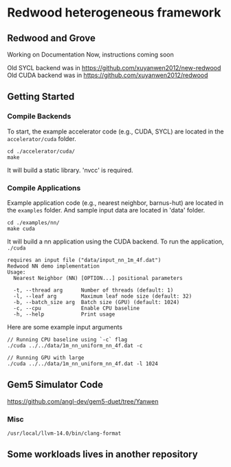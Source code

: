 # Redwood heterogeneous framework

## Redwood and Grove

Working on Documentation Now, instructions coming soon

Old SYCL backend was in https://github.com/xuyanwen2012/new-redwood
Old CUDA backend was in https://github.com/xuyanwen2012/redwood

## Getting Started

### Compile Backends

To start, the example accelerator code (e.g., CUDA, SYCL) are located in the `accelerator/cuda` folder.

```
cd ./accelerator/cuda/
make
```

It will build a static library. 'nvcc' is required. 

### Compile Applications

Example application code (e.g., nearest neighbor, barnus-hut) are located in the `examples` folder. And sample input data are located in 'data' folder. 

```
cd ./examples/nn/
make cuda
```

It will build a nn application using the CUDA backend. To run the application, `./cuda`

```
requires an input file ("data/input_nn_1m_4f.dat")
Redwood NN demo implementation
Usage:
  Nearest Neighbor (NN) [OPTION...] positional parameters

  -t, --thread arg      Number of threads (default: 1)
  -l, --leaf arg        Maximum leaf node size (default: 32)
  -b, --batch_size arg  Batch size (GPU) (default: 1024)
  -c, --cpu             Enable CPU baseline
  -h, --help            Print usage
```

Here are some example input arguments

```
// Running CPU baseline using `-c` flag
./cuda ../../data/1m_nn_uniform_nn_4f.dat -c

// Running GPU with large 
./cuda ../../data/1m_nn_uniform_nn_4f.dat -l 1024

```

## Gem5 Simulator Code

https://github.com/angl-dev/gem5-duet/tree/Yanwen

### Misc

`/usr/local/llvm-14.0/bin/clang-format`

## Some workloads lives in another repository




